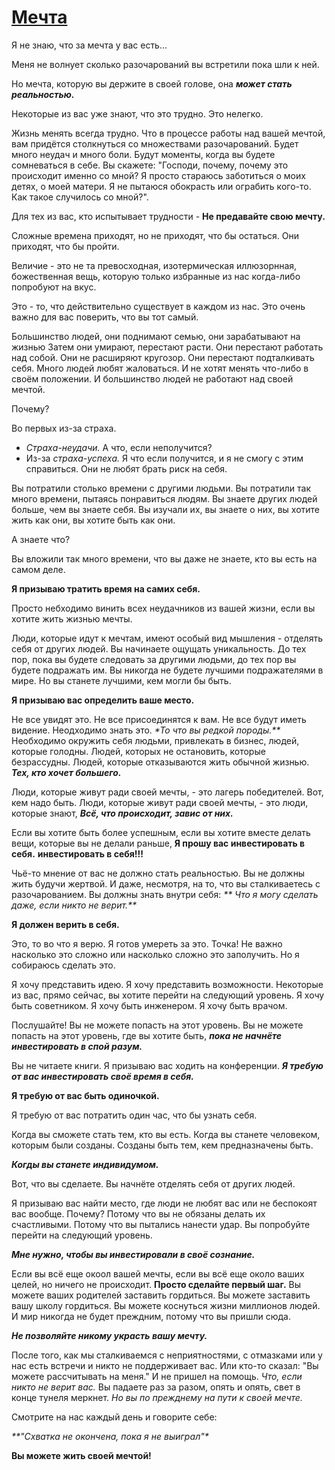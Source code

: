 # [Мечта]()

Я не знаю, что за мечта у вас есть...

Меня не волнует сколько разочарований вы встретили пока шли к ней.

Но мечта, которую вы держите в своей голове, она _**может стать реальностью.**_

Некоторые из вас уже знают, что это трудно. Это нелегко.

Жизнь менять всегда трудно.
Что в процессе работы над вашей мечтой, вам придётся столкнуться со множествами разочарований.
Будет много неудач и много боли.
Будут моменты, когда вы будете сомневаться в себе.
Вы скажете:
"Господи, почему, почему это происходит именно со мной?
Я просто стараюсь заботиться о моих детях, о моей матери.
Я не пытаюся обокрасть или ограбить кого-то.
Как такое случилось со мной?".

Для тех из вас, кто испытывает трудности - **Не предавайте свою мечту.**

Сложные времена приходят, но не приходят, что бы остаться.
Они приходят, что бы пройти.

Величие - это не та превосходная, изотермическая иллюзорнная, божественная вещь,
которую только избранные из нас когда-либо попробуют на вкус.

Это - то, что действительно существует в каждом из нас.
Это очень важно для вас поверить, что вы тот самый.

Большинство людей, они поднимают семью, они зарабатывают на жизнью
Затем они умирают, перестают расти.
Они перестают работать над собой.
Они не расширяют кругозор.
Они перестают подталкивать себя.
Много людей любят жаловаться.
И не хотят менять что-либо в своём положении.
И большинство людей не работают над своей мечтой.

Почему?

Во первых из-за страха.
  * _Страха-неудачи._
    А что, если неполучится?
  * Из-за _страха-успеха._
    Я что если получится, и я не смогу с этим справиться.
    Они не любят брать риск на себя.

Вы потратили столько времени с другими людьми.
Вы потратили так много времени, пытаясь понравиться людям.
Вы знаете других людей больше, чем вы знаете себя.
Вы изучали их, вы знаете о них, вы хотите жить как они, вы хотите быть как они.

А знаете что?

Вы вложили так много времени, что вы даже не знаете, кто вы есть на самом деле.

**Я призываю тратить время на самих себя.**

Просто небходимо винить всех неудачников из вашей жизни, если вы хотите жить жизнью мечты.

Люди, которые идут к мечтам, имеют особый вид мышления - отделять себя от других людей.
Вы начинаете ощущать уникальность.
До тех пор, пока вы будете следовать за другими людьми, до тех пор вы будете подражать им.
Вы никогда не будете лучшими подражателями в мире.
Но вы станете лучшими, кем могли бы быть.

**Я призываю вас определить ваше место.**

Не все увидят это.
Не все присоединятся к вам.
Не все будут иметь видение.
Неодходимо знать это.
_*То что вы редкой породы.**_
Необходимо окружить себя людьми, привлекать в бизнес, людей, которые голодны.
Людей, которых не остановить, которые безрассудны.
Людей, которые отказываются жить обычной жизнью.
_**Тех, кто хочет большего.**_

Люди, которые живут ради своей мечты, - это лагерь победителей.
Вот, кем надо быть.
Люди, которые живут ради своей мечты, - это люди, которые знают, _**Всё, что происходит, завис от них.**_

Если вы хотите быть более успешным, если вы хотите вместе делать вещи, которые вы не делали раньше,
**Я прошу вас инвестировать в себя.**
**инвестировать в себя!!!**

Чьё-то мнение от вас не должно стать реальностью.
Вы не должны жить будучи жертвой.
И даже, несмотря, на то, что вы сталкиваетесь с разочарованием.
Вы должны знать внутри себя:
_** Что я могу сделать даже, если никто не верит.**_

**Я должен верить в себя.**

Это, то во что я верю.
Я готов умереть за это.
Точка!
Не важно насколько это сложно или насколько сложно это заполучить.
Но я собираюсь сделать это.

Я хочу представить идею.
Я хочу представить возможности.
Некоторые из вас, прямо сейчас, вы хотите перейти на следующий уровень.
Я хочу быть советником.
Я хочу быть инженером.
Я хочу быть врачом.

Послушайте!
Вы не можете попасть на этот уровень.
Вы не можете попасть на этот уровень, где вы хотите быть, _**пока не начнёте инвестировать в спой разум.**_

Вы не читаете книги.
Я призываю вас ходить на конференции.
_**Я требую от вас инвестировать своё время в себя.**_

**Я требую от вас быть одиночкой.**

Я требую от вас потратить один час, что бы узнать себя.

Когда вы сможете стать тем, кто вы есть.
Когда вы станете человеком, которым были созданы.
Созданы быть тем, кем предназначены быть.

_**Когды вы станете индивидумом.**_

Вот, что вы сделаете.
Вы начнёте отделять себя от других людей.

Я призываю вас найти место, где люди не любят вас или не беспокоят вас вообще.
Почему?
Потому что вы не обязаны делать их счастливыми.
Потому что вы пытались нанести удар.
Вы попробуйте перейти на следующий уровень.

_**Мне нужно, чтобы вы инвестировали в своё сознание.**_

Если вы всё еще окоол вашей мечты, если вы всё еще около ваших целей, но ничего не происходит.
**Просто сделайте первый шаг.**
Вы можете ваших родителей заставить гордиться.
Вы можете заставить вашу школу гордиться.
Вы можете коснуться жизни миллионов людей.
И мир никогда не будет преждним, потому что вы пришли сюда.

_**Не позволяйте никому украсть вашу мечту.**_

После того, как мы сталкиваемся с неприятностями, с отмазками или у нас есть встречи и никто не поддерживает вас.
Или кто-то сказал:
"Вы можете рассчитывать на меня."
И не пришел на помощь.
_Что, если никто не верит вас._
Вы падаете раз за разом, опять и опять, свет в конце тунеля меркнет.
_Но вы по прежднему на пути к своей мечте._

Смотрите на нас каждый день и говорите себе:

_**"Схватка не окончена, пока я не выиграл"*_

**Вы можете жить своей мечтой!**
